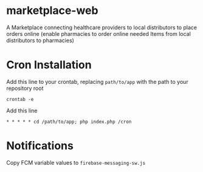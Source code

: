 
# marketplace-web
A Marketplace connecting healthcare providers to local distributors to place orders online  (enable pharmacies to order online needed Items from local distributors to pharmacies)

# Cron Installation
Add this line to your crontab, replacing `path/to/app` with the path to your repository root

`crontab -e`

Add this line

`* * * * * cd /path/to/app; php index.php /cron`

# Notifications
Copy FCM variable values to `firebase-messaging-sw.js`
